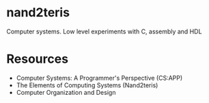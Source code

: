# nand2teris

Computer systems. Low level experiments with C, assembly and HDL

# Resources

- Computer Systems: A Programmer's Perspective (CS:APP)
- The Elements of Computing Systems (Nand2teris)
- Computer Organization and Design
